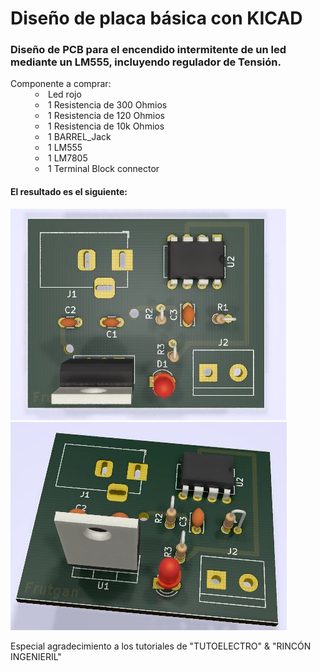 <h1> Diseño de placa básica con KICAD </h1>

<h3> Diseño de PCB para el encendido intermitente de un led mediante un LM555, incluyendo regulador de Tensión. </h3>

<dl>

<dt> Componente a comprar: </dt>
<dd> 
<li type="circle">	Led rojo </li>
<li type="circle">	1 Resistencia de 300 Ohmios </li>
<li type="circle">  1 Resistencia de 120 Ohmios </li>
<li type="circle">	1 Resistencia de 10k Ohmios </li>
<li type="circle">	1 BARREL_Jack </li>
<li type="circle">  1 LM555 </li>
<li type="circle">	1 LM7805 </li>
<li type="circle">	1 Terminal Block connector</li>

</dd>
</d1>

<h4> El resultado es el siguiente: </h4>
<img src="placa1.jpg">
<img src="placa2.jpg">

<p> Especial agradecimiento a los tutoriales de "TUTOELECTRO" & "RINCÓN INGENIERIL" </p>